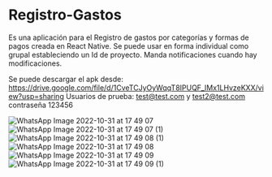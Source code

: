 # Registro-Gastos
Es una aplicación para el Registro de gastos por categorías y formas de pagos creada en React Native.
Se puede usar en forma individual como grupal estableciendo un Id de proyecto. Manda notificaciones cuando hay modificaciones.


Se puede descargar el apk desde:
https://drive.google.com/file/d/1CveTCJyOyWqqT8IPUQF_IMx1LHvzeKXX/view?usp=sharing
Usuarios de prueba: test@test.com y test2@test.com contraseña 123456

![WhatsApp Image 2022-10-31 at 17 49 07](https://user-images.githubusercontent.com/109160932/199107792-20507c6d-6b35-4ae1-9f30-afeea7d6975a.jpeg)
![WhatsApp Image 2022-10-31 at 17 49 07 (1)](https://user-images.githubusercontent.com/109160932/199107786-6d8a19fa-121a-4eb7-92bc-e14c8f4c307c.jpeg)
![WhatsApp Image 2022-10-31 at 17 49 08 (1)](https://user-images.githubusercontent.com/109160932/199107795-dde1af68-198b-4920-8686-81dccacb103c.jpeg)
![WhatsApp Image 2022-10-31 at 17 49 08](https://user-images.githubusercontent.com/109160932/199107800-d653907f-79e3-41b5-92a8-4f0adcf34278.jpeg)
![WhatsApp Image 2022-10-31 at 17 49 09](https://user-images.githubusercontent.com/109160932/199107808-2446a714-303a-432f-87ce-07ccbe95c1ef.jpeg)
![WhatsApp Image 2022-10-31 at 17 49 09 (1)](https://user-images.githubusercontent.com/109160932/199107802-1ad0bc3b-7849-4295-8bfc-db176a200c3c.jpeg)

